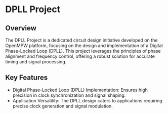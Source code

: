 # DPLL Project
## Overview
The DPLL Project is a dedicated circuit design initiative developed on the OpenMPW platform, focusing on the design and implementation of a Digital Phase-Locked Loop (DPLL). This project leverages the principles of phase alignment and frequency control, offering a robust solution for accurate timing and signal processing.

## Key Features
- Digital Phase-Locked Loop (DPLL) Implementation: Ensures high precision in clock synchronization and signal shaping.
- Application Versatility: The DPLL design caters to applications requiring precise clock generation and signal modulation.